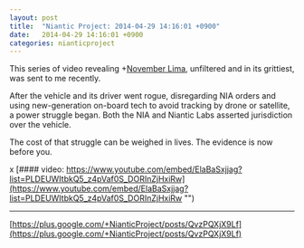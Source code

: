 ```yaml
---
layout: post
title:  "Niantic Project: 2014-04-29 14:16:01 +0900"
date:   2014-04-29 14:16:01 +0900
categories: nianticproject
---
```

This series of video revealing +[November Lima](https://plus.google.com/108660770529072226626 ""), unfiltered and in its grittiest, was sent to me recently. 

After the vehicle and its driver went rogue, disregarding NIA orders and using new-generation on-board tech to avoid tracking by drone or satellite, a power struggle began. Both the NIA and Niantic Labs asserted jurisdiction over the vehicle.

The cost of that struggle can be weighed in lives. The evidence is now before you.

x
[#### video: https://www.youtube.com/embed/ElaBaSxjjag?list=PLDEUWItbkQ5_z4pVaf0S_DORInZjHxiRw](https://www.youtube.com/embed/ElaBaSxjjag?list=PLDEUWItbkQ5_z4pVaf0S_DORInZjHxiRw "")
- - -
[https://plus.google.com/+NianticProject/posts/QvzPQXjX9Lf](https://plus.google.com/+NianticProject/posts/QvzPQXjX9Lf)
